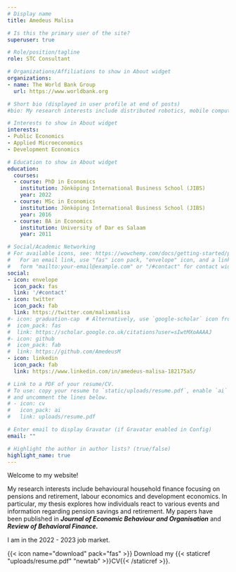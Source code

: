 ```yaml
---
# Display name
title: Amedeus Malisa

# Is this the primary user of the site?
superuser: true

# Role/position/tagline
role: STC Consultant

# Organizations/Affiliations to show in About widget
organizations:
- name: The World Bank Group
  url: https://www.worldbank.org

# Short bio (displayed in user profile at end of posts)
#bio: My research interests include distributed robotics, mobile computing and programmable matter.

# Interests to show in About widget
interests:
- Public Economics
- Applied Microeconomics
- Development Economics

# Education to show in About widget
education:
  courses:
  - course: PhD in Economics
    institution: Jönköping International Business School (JIBS)
    year: 2022
  - course: MSc in Economics
    institution: Jönköping International Business School (JIBS)
    year: 2016
  - course: BA in Economics
    institution: University of Dar es Salaam
    year: 2011

# Social/Academic Networking
# For available icons, see: https://wowchemy.com/docs/getting-started/page-builder/#icons
#   For an email link, use "fas" icon pack, "envelope" icon, and a link in the
#   form "mailto:your-email@example.com" or "/#contact" for contact widget.
social:
- icon: envelope
  icon_pack: fas
  link: '/#contact'
- icon: twitter
  icon_pack: fab
  link: https://twitter.com/malixmalisa
#- icon: graduation-cap  # Alternatively, use `google-scholar` icon from `ai` icon pack
#  icon_pack: fas
#  link: https://scholar.google.co.uk/citations?user=sIwtMXoAAAAJ
#- icon: github
#  icon_pack: fab
#  link: https://github.com/AmedeusM
- icon: linkedin
  icon_pack: fab
  link: https://www.linkedin.com/in/amedeus-malisa-182175a5/

# Link to a PDF of your resume/CV.
# To use: copy your resume to `static/uploads/resume.pdf`, enable `ai` icons in `params.toml`,
# and uncomment the lines below.
# - icon: cv
#   icon_pack: ai
#   link: uploads/resume.pdf

# Enter email to display Gravatar (if Gravatar enabled in Config)
email: ""

# Highlight the author in author lists? (true/false)
highlight_name: true
---
```


Welcome to my website!

My research interests include behavioural household finance focusing on pensions and retirement, labour economics and development economics.
In particular, my thesis explores how individuals react to various events and information regarding pension savings and retirement. My papers have been published in ***Journal of Economic Behaviour and Organisation*** and ***Review of Behavioral Finance.***

I am in the 2022 - 2023 job market.

{{< icon name="download" pack="fas" >}} Download my {{< staticref "uploads/resume.pdf" "newtab" >}}CV{{< /staticref >}}.
